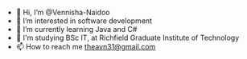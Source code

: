- 👋 Hi, I’m @Vennisha-Naidoo
- 👀 I’m interested in software development
- 🌱 I’m currently learning Java and C#
- 💞️ I'm studying BSc IT, at Richfield Graduate Institute of Technology
- 📫 How to reach me theavn31@gmail.com

<!---
Vennisha-Naidoo/Vennisha-Naidoo is a ✨ special ✨ repository because its `README.md` (this file) appears on your GitHub profile.
You can click the Preview link to take a look at your changes.
--->
